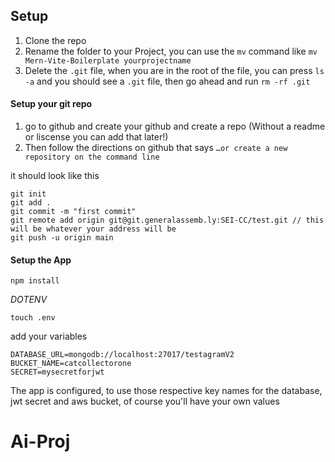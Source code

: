 
## Setup 

1. Clone the repo
2. Rename the folder to your Project, you can use the `mv` command like `mv Mern-Vite-Boilerplate yourprojectname`
3. Delete the `.git` file, when you are in the root of the file, you can press `ls -a` and you should see a `.git` file, then go ahead and run `rm -rf .git`


#### Setup your git repo

1. go to github and create your github and create a repo (Without a readme or liscense you can add that later!)
2.  Then follow the directions on github that says ```…or create a new repository on the command line```

it should look like this

```
git init
git add .
git commit -m "first commit"
git remote add origin git@git.generalassemb.ly:SEI-CC/test.git // this will be whatever your address will be
git push -u origin main
```

#### Setup the App

```npm install```

*DOTENV*

`touch .env`

add your variables

```
DATABASE_URL=mongodb://localhost:27017/testagramV2
BUCKET_NAME=catcollectorone
SECRET=mysecretforjwt
```

The app is configured, to use those respective key names for the database, jwt secret and aws bucket, of course you'll have your own values
# Ai-Proj
